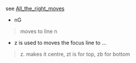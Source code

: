see [All_the_right_moves](http://vim.wikia.com/wiki/All_the_right_moves)

* nG
>moves to line n

* z is used to moves the focus line to ...
>z. makes it centre, zt is for top, zb for bottom
